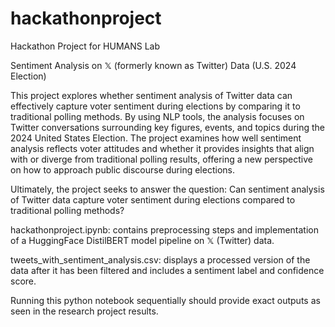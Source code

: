 # hackathonproject
Hackathon Project for HUMANS Lab

Sentiment Analysis on 𝕏 (formerly known as Twitter) Data (U.S. 2024 Election)

This project explores whether sentiment analysis of Twitter data can effectively capture voter sentiment during elections by comparing it to traditional polling methods. By using NLP tools, the analysis focuses on Twitter conversations surrounding key figures, events, and topics during the 2024 United States Election. The project examines how well sentiment analysis reflects voter attitudes and whether it provides insights that align with or diverge from traditional polling results, offering a new perspective on how to approach public discourse during elections. 

Ultimately, the project seeks to answer the question: Can sentiment analysis of Twitter data capture voter sentiment during elections compared to traditional polling methods?

hackathonproject.ipynb: contains preprocessing steps and implementation of a HuggingFace DistilBERT model pipeline on 𝕏 (Twitter) data.

tweets_with_sentiment_analysis.csv: displays a processed version of the data after it has been filtered and includes a sentiment label and confidence score.

Running this python notebook sequentially should provide exact outputs as seen in the research project results.


